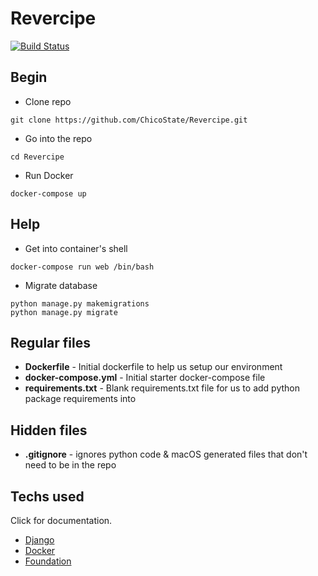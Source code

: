 # Revercipe
[![Build Status](https://travis-ci.org/ChicoState/Revercipe.svg?branch=master)](https://travis-ci.org/ChicoState/Revercipe)

## Begin
* Clone repo
```
git clone https://github.com/ChicoState/Revercipe.git
```
* Go into the repo
```
cd Revercipe
```
* Run Docker
```
docker-compose up
```

## Help
* Get into container's shell
```
docker-compose run web /bin/bash
```

* Migrate database
```
python manage.py makemigrations
python manage.py migrate
```

## Regular files
* **Dockerfile** - Initial dockerfile to help us setup our environment
* **docker-compose.yml** - Initial starter docker-compose file
* **requirements.txt** - Blank requirements.txt file for us to add python package requirements into

## Hidden files
* **.gitignore** - ignores python code & macOS generated files that don't need to be in the repo

## Techs used
Click for documentation.
* [Django](https://docs.djangoproject.com/en/2.2/)
* [Docker](https://docs.docker.com/engine/docker-overview/)
* [Foundation](https://foundation.zurb.com/sites/docs/)
